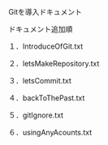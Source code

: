 Gitを導入ドキュメント

ドキュメント追加順

１．IntroduceOfGit.txt

２．letsMakeRepository.txt

３．letsCommit.txt

４．backToThePast.txt

５．gitIgnore.txt

６．usingAnyAcounts.txt

